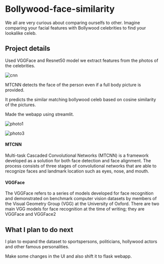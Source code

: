 # Bollywood-face-similarity

We all are very curious about comparing ourselfs to other. Imagine comparing your facial features with Bollywood celebrities
to find your lookalike celeb.

## Project details

Used VGGFace and Resnet50 model we extract features from the photos of the celebrities.

![cnn](https://user-images.githubusercontent.com/60546202/154656174-4e7bd05a-def2-4f6f-828a-d35f9db8341c.jpg)

MTCNN detects the face of the person even if a full body picture is provided.

It predicts the similar matching bollywood celeb based on cosine similarity of the pictures.

Made the webapp using streamlit.

![photo1](https://user-images.githubusercontent.com/60546202/154656203-751d3db7-dbed-4072-9261-dc39e57ac2bb.jpg)

![photo3](https://user-images.githubusercontent.com/60546202/154656274-b3f3926e-3d7a-4930-b86a-8ab172196845.jpg)


#### MTCNN 
Multi-task Cascaded Convolutional Networks (MTCNN) is a framework developed as a solution for both face detection and face alignment. The process consists of three stages of convolutional networks that are able to recognize faces and landmark location such as eyes, nose, and mouth.

#### VGGFace

The VGGFace refers to a series of models developed for face recognition and demonstrated on benchmark computer vision datasets by members of the Visual Geometry Group (VGG) at the University of Oxford. There are two main VGG models for face recognition at the time of writing; they are VGGFace and VGGFace2


## What I plan to do next

I plan to expand the dataset to sportspersons, politicians, hollywood actors and other famous personalities.

Make some changes in the UI and also shift it to flask webapp.
